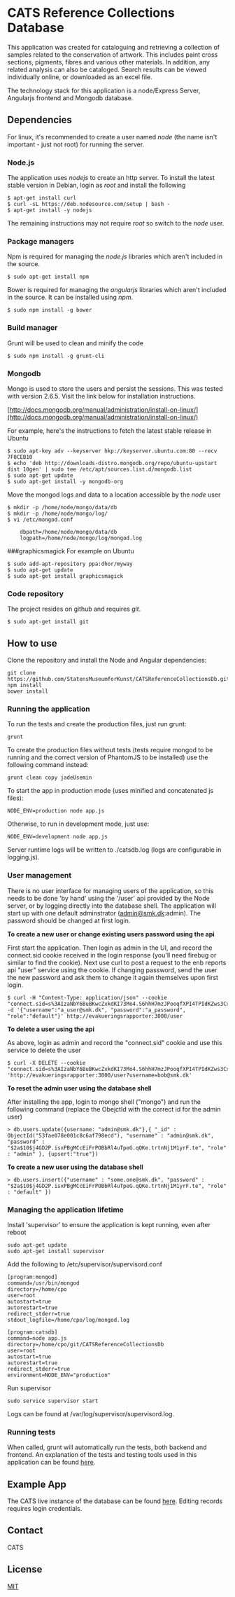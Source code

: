 # CATS Reference Collections Database

This application was created for cataloguing and retrieving a collection of samples related to the conservation of artwork. This includes paint cross sections, pigments, fibres and various other materials. In addition, any related analysis can also be cataloged. Search results can be viewed individually online, or downloaded as an excel file.

The technology stack for this application is a node/Express Server, Angularjs frontend and Mongodb database.

## Dependencies

For linux, it's recommended to create a user named *node* (the name isn't important - just not root) for running the server.

### Node.js
The application uses *nodejs* to create an http server. To install the latest stable version in Debian, login as *root* and 
install the following

	$ apt-get install curl
	$ curl -sL https://deb.nodesource.com/setup | bash -
	$ apt-get install -y nodejs
	
The remaining instructions may not require *root* so switch to the *node* user.

### Package managers
Npm is required for managing the *node.js* libraries which aren't included in the source.

	$ sudo apt-get install npm

Bower is required for managing the *angularjs* libraries which aren't included in the source. It can be installed using *npm*.

	$ sudo npm install -g bower
	
### Build manager
Grunt will be used to clean and minify the code

	$ sudo npm install -g grunt-cli

### Mongodb
Mongo is used to store the users and persist the sessions. This was tested with version 2.6.5. Visit the link below for installation instructions.

[http://docs.mongodb.org/manual/administration/install-on-linux/](http://docs.mongodb.org/manual/administration/install-on-linux/)

For example, here's the instructions to fetch the latest stable release in Ubuntu

	$ sudo apt-key adv --keyserver hkp://keyserver.ubuntu.com:80 --recv 7F0CEB10
	$ echo 'deb http://downloads-distro.mongodb.org/repo/ubuntu-upstart dist 10gen' | sudo tee /etc/apt/sources.list.d/mongodb.list
	$ sudo apt-get update
	$ sudo apt-get install -y mongodb-org
	
Move the mongod logs and data to a location accessible by the *node* user

	$ mkdir -p /home/node/mongo/data/db
	$ mkdir -p /home/node/mongo/log/
	$ vi /etc/mongod.conf
		
		dbpath=/home/node/mongo/data/db
		logpath=/home/node/mongo/log/mongod.log
		
###graphicsmagick
For example on Ubuntu

	$ sudo add-apt-repository ppa:dhor/myway
	$ sudo apt-get update
	$ sudo apt-get install graphicsmagick

### Code repository
The project resides on github and requires *git*.

	$ sudo apt-get install git

## How to use

Clone the repository and install the Node and Angular dependencies:

    git clone https://github.com/StatensMuseumforKunst/CATSReferenceCollectionsDb.git
    npm install
    bower install

### Running the application
To run the tests and create the production files, just run grunt:

    grunt

To create the production files without tests (tests require mongod to be running and the correct version of PhantomJS to be installed) use the following command instead:

    grunt clean copy jadeUsemin

To start the app in production mode (uses minified and concatenated js files):

    NODE_ENV=production node app.js
    
Otherwise, to run in development mode, just use:

    NODE_ENV=development node app.js
    
Server runtime logs will be written to ./catsdb.log (logs are configurable in logging.js).

### User management
There is no user interface for managing users of the application, so this needs to be done 'by hand' using the '/user' api 
provided by the Node server, or by logging directly into the database shell. The application will start up with one default 
adminstrator (admin@smk.dk:admin). The password should be changed at first login.

**To create a new user or change existing users password using the api**

First start the application. Then login as admin in the UI, and record the connect.sid cookie received in the login response 
(you'll need firebug or similar to find the cookie). Next use curl to post a request to the enb reports api "user" service using the 
cookie. If changing password, send the user the new password and ask them to change it again themselves upon first login.

	$ curl -H "Content-Type: application/json" --cookie "connect.sid=s%3AIzaNbY6BuBKwcZxkdKI73Mo4.S6hhH7mzJPooqfXPI4TPIdKZws3Cxq3lDYmL%2FEtqgNw"  -d '{"username":"a_user@smk.dk", "password":"a_password", "role":"default"}' http://evakueringsrapporter:3000/user

**To delete a user using the api**

As above, login as admin and record the "connect.sid" cookie and use this service to delete the user

	$ curl -X DELETE --cookie "connect.sid=s%3AIzaNbY6BuBKwcZxkdKI73Mo4.S6hhH7mzJPooqfXPI4TPIdKZws3Cxq3lDYmL%2FEtqgNw" 'http://evakueringsrapporter:3000/user?username=bob@smk.dk'

**To reset the admin user using the database shell**

After installing the app, login to mongo shell ("mongo") and run the following command (replace the ObejctId with the correct id for the admin user)

	> db.users.update({username: "admin@smk.dk"},{ "_id" : ObjectId("53fae078e001c8c6af798ecd"), "username" : "admin@smk.dk", "password" : "$2a$10$j4GD2P.isxPBgMCcEiFrPOBbRl4uTpeG.qQKe.trtnNj1M1yrF.te", "role" : "admin" }, {upsert:"true"})

**To create a new user using the database shell**

	> db.users.insert({"username" : "some.one@smk.dk", "password" : "$2a$10$j4GD2P.isxPBgMCcEiFrPOBbRl4uTpeG.qQKe.trtnNj1M1yrF.te", "role" : "default" })

### Managing the application lifetime
Install 'supervisor' to ensure the application is kept running, even after reboot

    sudo apt-get update
    sudo apt-get install supervisor

Add the following to /etc/supervisor/supervisord.conf 

    [program:mongod]
    command=/usr/bin/mongod
    directory=/home/cpo
    user=root
    autostart=true
    autorestart=true
    redirect_stderr=true
    stdout_logfile=/home/cpo/log/mongod.log
        
    [program:catsdb]
    command=node app.js
    directory=/home/cpo/git/CATSReferenceCollectionsDb
    user=root
    autostart=true
    autorestart=true
    redirect_stderr=true
    environment=NODE_ENV="production"

Run supervisor

    sudo service supervisor start
    
Logs can be found at /var/log/supervisor/supervisord.log.

### Running tests

When called, grunt will automatically run the tests, both backend and frontend. An explanation of the tests and testing tools used in this application can be found [here](/test/README.md).


## Example App

The CATS live instance of the database can be found [here](http://www.cats-cons.dk/). Editing records requires login credentials.

## Contact
CATS

## License
[MIT](/LICENSE)
